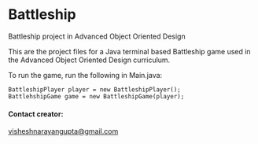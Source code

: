 # Battleship
Battleship project in Advanced Object Oriented Design

This are the project files for a Java terminal based Battleship game used in the Advanced Object Oriented Design curriculum.

To run the game, run the following in Main.java:
```
BattleshipPlayer player = new BattleshipPlayer();
BattlehshipGame game = new BattleshipGame(player);
```

#### Contact creator: 
visheshnarayangupta@gmail.com